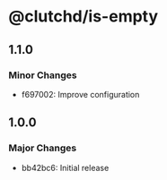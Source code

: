 # @clutchd/is-empty

## 1.1.0

### Minor Changes

- f697002: Improve configuration

## 1.0.0

### Major Changes

- bb42bc6: Initial release

